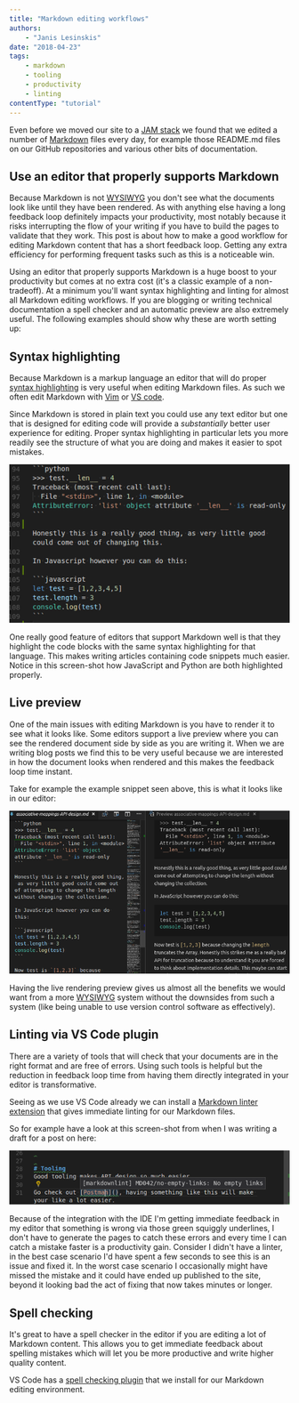 ```yaml
---
title: "Markdown editing workflows"
authors:
    - "Janis Lesinskis"
date: "2018-04-23"
tags:
    - markdown
    - tooling
    - productivity
    - linting
contentType: "tutorial"
---
```


Even before we moved our site to a [JAM stack](https://jamstack.org/) we found that we edited a number of [Markdown](https://en.wikipedia.org/wiki/Markdown) files every day, for example those README.md files on our GitHub repositories and various other bits of documentation.

## Use an editor that properly supports Markdown

Because Markdown is not [WYSIWYG](https://en.wikipedia.org/wiki/WYSIWYG) you don't see what the documents look like until they have been rendered.
As with anything else having a long feedback loop definitely impacts your productivity, most notably because it risks interrupting the flow of your writing if you have to build the pages to validate that they work.
This post is about how to make a good workflow for editing Markdown content that has a short feedback loop.
Getting any extra efficiency for performing frequent tasks such as this is a noticeable win.

Using an editor that properly supports Markdown is a huge boost to your productivity but comes at no extra cost (it's a classic example of a non-tradeoff).
At a minimum you'll want syntax highlighting and linting for almost all Markdown editing workflows.
If you are blogging or writing technical documentation a spell checker and an automatic preview are also extremely useful.
The following examples should show why these are worth setting up:

## Syntax highlighting

Because Markdown is a markup language an editor that will do proper [syntax highlighting](https://en.wikipedia.org/wiki/Syntax_highlighting) is very useful when editing Markdown files. As such we often edit Markdown with [Vim](https://www.vim.org/) or [VS code](https://code.visualstudio.com/).

Since Markdown is stored in plain text you could use any text editor but one that is designed for editing code will provide a _substantially_ better user experience for editing. Proper syntax highlighting in particular lets you more readily see the structure of what you are doing and makes it easier to spot mistakes.

![example of syntax highlighting of code snippets when editing markdown](markdownSyntaxHighlighting.png "Syntax highlighting of embedded code snippets")

One really good feature of editors that support Markdown well is that they highlight the code blocks with the same syntax highlighting for that language. This makes writing articles containing code snippets much easier. Notice in this screen-shot how JavaScript and Python are both highlighted properly.

## Live preview

One of the main issues with editing Markdown is you have to render it to see what it looks like.
Some editors support a live preview where you can see the rendered document side by side as you are writing it.
When we are writing blog posts we find this to be very useful because we are interested in how the document looks when rendered and this makes the feedback loop time instant.

Take for example the example snippet seen above, this is what it looks like in our editor:

![example of live rendering preview when editing Markdown](markdownLivePreview.png "example of live rendering preview of Markdown.")

Having the live rendering preview gives us almost all the benefits we would want from a more [WYSIWYG](https://en.wikipedia.org/wiki/WYSIWYG) system without the downsides from such a system (like being unable to use version control software as effectively).

## Linting via VS Code plugin

There are a variety of tools that will check that your documents are in the right format and are free of errors.
Using such tools is helpful but the reduction in feedback loop time from having them directly integrated in your editor is transformative.

Seeing as we use VS Code already we can install a [Markdown linter extension](https://github.com/DavidAnson/vscode-Markdownlint) that gives immediate linting for our Markdown files.

So for example have a look at this screen-shot from when I was writing a draft for a post on here:

![example of linter UX in VS Code](markdownLinter.png "VS Code markdownlint extension")

Because of the integration with the IDE I'm getting immediate feedback in my editor that something is wrong via those green squiggly underlines, I don't have to generate the pages to catch these errors and every time I can catch a mistake faster is a productivity gain.
Consider I didn't have a linter, in the best case scenario I'd have spent a few seconds to see this is an issue and fixed it.
In the worst case scenario I occasionally might have missed the mistake and it could have ended up published to the site, beyond it looking bad the act of fixing that now takes minutes or longer.

## Spell checking

It's great to have a spell checker in the editor if you are editing a lot of Markdown content. This allows you to get immediate feedback about spelling mistakes which will let you be more productive and write higher quality content.

VS Code has a [spell checking plugin](https://github.com/Jason-Rev/vscode-spell-checker) that we install for our Markdown editing environment.
